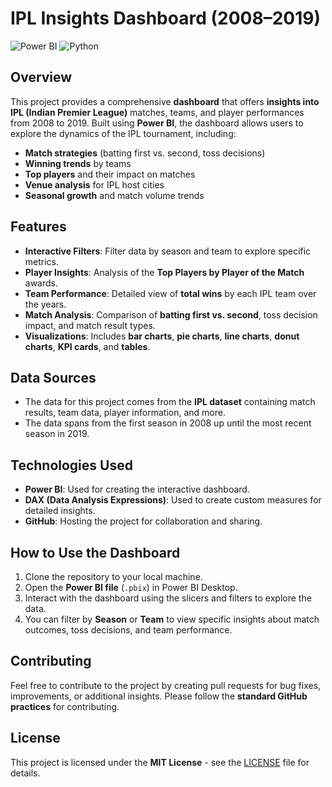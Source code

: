 
# IPL Insights Dashboard (2008–2019)

![Power BI](https://img.shields.io/badge/Tool-Power%20BI-yellow) ![Python](https://img.shields.io/badge/Language-Python-blue)

## Overview

This project provides a comprehensive **dashboard** that offers **insights into IPL (Indian Premier League)** matches, teams, and player performances from 2008 to 2019. Built using **Power BI**, the dashboard allows users to explore the dynamics of the IPL tournament, including:
- **Match strategies** (batting first vs. second, toss decisions)
- **Winning trends** by teams
- **Top players** and their impact on matches
- **Venue analysis** for IPL host cities
- **Seasonal growth** and match volume trends

## Features
- **Interactive Filters**: Filter data by season and team to explore specific metrics.
- **Player Insights**: Analysis of the **Top Players by Player of the Match** awards.
- **Team Performance**: Detailed view of **total wins** by each IPL team over the years.
- **Match Analysis**: Comparison of **batting first vs. second**, toss decision impact, and match result types.
- **Visualizations**: Includes **bar charts**, **pie charts**, **line charts**, **donut charts**, **KPI cards**, and **tables**.

## Data Sources

- The data for this project comes from the **IPL dataset** containing match results, team data, player information, and more.
- The data spans from the first season in 2008 up until the most recent season in 2019.

## Technologies Used
- **Power BI**: Used for creating the interactive dashboard.
- **DAX (Data Analysis Expressions)**: Used to create custom measures for detailed insights.
- **GitHub**: Hosting the project for collaboration and sharing.

## How to Use the Dashboard
1. Clone the repository to your local machine.
2. Open the **Power BI file** (`.pbix`) in Power BI Desktop.
3. Interact with the dashboard using the slicers and filters to explore the data.
4. You can filter by **Season** or **Team** to view specific insights about match outcomes, toss decisions, and team performance.

## Contributing
Feel free to contribute to the project by creating pull requests for bug fixes, improvements, or additional insights. Please follow the **standard GitHub practices** for contributing.

## License
This project is licensed under the **MIT License** - see the [LICENSE](LICENSE) file for details.


